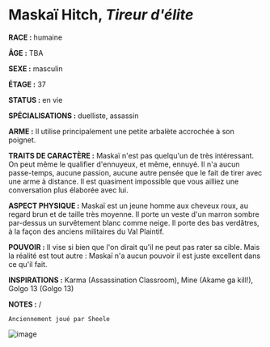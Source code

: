 # Maskaï Hitch, *Tireur d'élite*

**RACE :** humaine

**ÂGE :** TBA

**SEXE :** masculin

**ÉTAGE :** 37

**STATUS :** en vie

**SPÉCIALISATIONS :** duelliste, assassin

**ARME :** Il utilise principalement une petite arbalète accrochée à son poignet.

**TRAITS DE CARACTÈRE :** Maskaï n'est pas quelqu'un de très intéressant. On peut même le qualifier d'ennuyeux, et même, ennuyé. Il n'a aucun passe-temps, aucune passion, aucune autre pensée que le fait de tirer avec une arme à distance. Il est quasiment impossible que vous ailliez une conversation plus élaborée avec lui.

**ASPECT PHYSIQUE :** Maskaï est un jeune homme aux cheveux roux, au regard brun et de taille très moyenne. Il porte un veste d'un marron sombre par-dessus un survêtement blanc comme neige. Il porte des bas verdâtres, à la façon des anciens militaires du Val Plaintif.

**POUVOIR :** Il vise si bien que l'on dirait qu'il ne peut pas rater sa cible. Mais la réalité est tout autre : Maskaï n'a aucun pouvoir il est juste excellent dans ce qu'il fait.

**INSPIRATIONS :** Karma (Assassination Classroom), Mine (Akame ga kill!), Golgo 13 (Golgo 13)

**NOTES :** /

`Anciennement joué par Sheele`

![image](https://data.enyxia.fr/images/characters/maskai.png)
